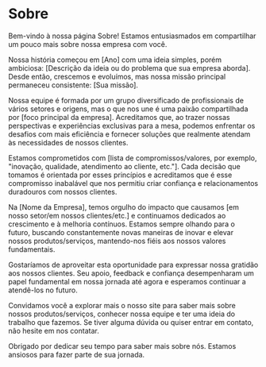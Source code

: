 # Sobre

Bem-vindo à nossa página Sobre! Estamos entusiasmados em compartilhar um pouco mais sobre nossa empresa com você.

Nossa história começou em [Ano] com uma ideia simples, porém ambiciosa: [Descrição da ideia ou do problema que sua empresa aborda]. Desde então, crescemos e evoluímos, mas nossa missão principal permaneceu consistente: [Sua missão].

Nossa equipe é formada por um grupo diversificado de profissionais de vários setores e origens, mas o que nos une é uma paixão compartilhada por [foco principal da empresa]. Acreditamos que, ao trazer nossas perspectivas e experiências exclusivas para a mesa, podemos enfrentar os desafios com mais eficiência e fornecer soluções que realmente atendam às necessidades de nossos clientes.

Estamos comprometidos com [lista de compromissos/valores, por exemplo, "inovação, qualidade, atendimento ao cliente, etc."]. Cada decisão que tomamos é orientada por esses princípios e acreditamos que é esse compromisso inabalável que nos permitiu criar confiança e relacionamentos duradouros com nossos clientes.

Na [Nome da Empresa], temos orgulho do impacto que causamos [em nosso setor/em nossos clientes/etc.] e continuamos dedicados ao crescimento e à melhoria contínuos. Estamos sempre olhando para o futuro, buscando constantemente novas maneiras de inovar e elevar nossos produtos/serviços, mantendo-nos fiéis aos nossos valores fundamentais.

Gostaríamos de aproveitar esta oportunidade para expressar nossa gratidão aos nossos clientes. Seu apoio, feedback e confiança desempenharam um papel fundamental em nossa jornada até agora e esperamos continuar a atendê-los no futuro.

Convidamos você a explorar mais o nosso site para saber mais sobre nossos produtos/serviços, conhecer nossa equipe e ter uma ideia do trabalho que fazemos. Se tiver alguma dúvida ou quiser entrar em contato, não hesite em nos contatar.

Obrigado por dedicar seu tempo para saber mais sobre nós. Estamos ansiosos para fazer parte de sua jornada.